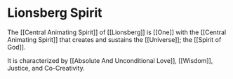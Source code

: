 # Lionsberg Spirit

The [[Central Animating Spirit]] of [[Lionsberg]] is [[One]] with the [[Central Animating Spirit]] that creates and sustains the [[Universe]]; the [[Spirit of God]]. 

It is characterized by [[Absolute And Unconditional Love]], [[Wisdom]], Justice, and Co-Creativity.   

